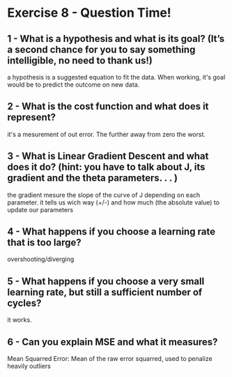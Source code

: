 # Exercise 8 - Question Time!

## 1 - What is a hypothesis and what is its goal? (It’s a second chance for you to say something intelligible, no need to thank us!)

a hypothesis is a suggested equation to fit the data. When working, it's goal would be to predict the outcome on new data.

## 2 - What is the cost function and what does it represent?

it's a mesurement of out error. The further away from zero the worst.

## 3 - What is Linear Gradient Descent and what does it do? (hint: you have to talk about J, its gradient and the theta parameters. . . )

the gradient mesure the slope of the curve of J depending on each parameter. it tells us wich way (+/-) and how much (the absolute value) to update our parameters

## 4 - What happens if you choose a learning rate that is too large?

overshooting/diverging

## 5 - What happens if you choose a very small learning rate, but still a sufficient number of cycles?

it works.

## 6 - Can you explain MSE and what it measures?

Mean Squarred Error: Mean of the raw error squarred, used to penalize heavily outliers